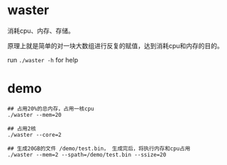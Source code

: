 # waster

消耗cpu、内存、存储。

原理上就是简单的对一块大数组进行反复的赋值，达到消耗cpu和内存的目的。

run `./waster -h` for help

# demo

```shell
## 占用20%的总内存，占用一核cpu
./waster --mem=20

## 占用2核
./waster --core=2

## 生成20GB的文件 /demo/test.bin， 生成完后，将执行内存和cpu占用
./waster --mem=2 --spath=/demo/test.bin --ssize=20
```
